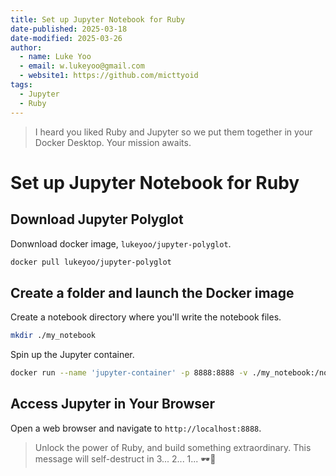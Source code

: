 ```yaml
---
title: Set up Jupyter Notebook for Ruby
date-published: 2025-03-18
date-modified: 2025-03-26
author:
  - name: Luke Yoo
  - email: w.lukeyoo@gmail.com
  - website1: https://github.com/micttyoid
tags:
  - Jupyter
  - Ruby
---
```


> I heard you liked Ruby and Jupyter so we put them together in your Docker Desktop.
> Your mission awaits.

# Set up Jupyter Notebook for Ruby

## Download Jupyter Polyglot

Donwnload docker image, `lukeyoo/jupyter-polyglot`.

```sh
docker pull lukeyoo/jupyter-polyglot
```

## Create a folder and launch the Docker image

Create a notebook directory where you'll write the notebook files.

```sh
mkdir ./my_notebook
```

Spin up the Jupyter container.

```sh
docker run --name 'jupyter-container' -p 8888:8888 -v ./my_notebook:/notebook -dit lukeyoo/jupyter-polyglot
```

## Access Jupyter in Your Browser

Open a web browser and navigate to `http://localhost:8888`.

> Unlock the power of Ruby, and build something extraordinary.
> This message will self-destruct in 3... 2... 1... 🕶️🚀
